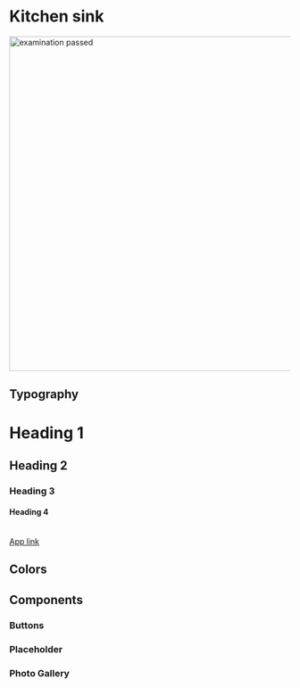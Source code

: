 <!-- markdownlint-disable MD033 -->

# Kitchen sink

<img src="/assets/illustrations/examination-passed.svg" alt="examination passed" width="600" class="absolute -top-12 -right-1/4 not-prose" />

## Typography

<h1>Heading 1</h1>
<h2>Heading 2</h2>
<h3>Heading 3</h3>
<h4>Heading 4</h4>
<br />
<a class="app-link" href="/kitchen-sink">App link</a>

## Colors

<code-showcase>
  <color-grid name="primary" />
</code-showcase>

<code-showcase>
  <color-grid name="accent" />
</code-showcase>

## Components

### Buttons

<code-showcase>
  <push-button class="w-fit" text="Push button" />
</code-showcase>

### Placeholder

<code-showcase>
  <place-holder />
</code-showcase>

### Photo Gallery

<code-showcase>
  <photo-gallery :photos="[{ label: 'Vidéo de présentation', src: 'https://www.youtube.com/watch?v=F10yQLrO-xs', size: '1280-720', thumb: 'https://img.youtube.com/vi/F10yQLrO-xs/maxresdefault.jpg' }, { label: 'mon avatar', src: '/assets/images/avatar.jpg', size: '460-460' }, { label: 'le site de Lyf Pay', src: '/assets/images/lyf-eu.png', size: '1600-1767' }]" />
</code-showcase>

